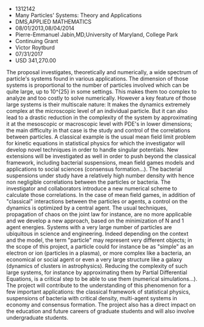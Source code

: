 
* 1312142
* Many Particles' Systems: Theory and Applications
* DMS,APPLIED MATHEMATICS
* 08/01/2013,08/04/2014
* Pierre-Emmanuel Jabin,MD,University of Maryland, College Park
* Continuing Grant
* Victor Roytburd
* 07/31/2017
* USD 341,270.00

The proposal investigates, theoretically and numerically, a wide spectrum of
particle's systems found in various applications. The dimension of those systems
is proportional to the number of particles involved which can be quite large, up
to 10^{25} in some settings. This makes them too complex to analyze and too
costly to solve numerically. However a key feature of those large systems is
their multiscale nature: It makes the dynamics extremely complex at the
microscopic level of an individual particle. But it can also lead to a drastic
reduction in the complexity of the system by approximating it at the mesoscopic
or macroscopic level with PDE's in lower dimensions; the main difficulty in that
case is the study and control of the correlations between particles. A classical
example is the usual mean field limit problem for kinetic equations in
statistical physics for which the investigator will develop novel techniques in
order to handle singular potentials. New extensions will be investigated as well
in order to push beyond the classical framework, including bacterial
suspensions, mean field games models and applications to social sciences
(consensus formation...). The bacterial suspensions under study have a
relatively high number density with hence non negligible correlations between
the particles or bacteria. The investigator and collaborators introduce a new
numerical scheme to calculate those correlations. In the case of mean field
games, in addition of "classical" interactions between the particles or agents,
a control on the dynamics is optimized by a central agent. The usual techniques,
propagation of chaos on the joint law for instance, are no more applicable and
we develop a new approach, based on the minimization of N and 1 agent energies.
Systems with a very large number of particles are ubiquitous in science and
engineering. Indeed depending on the context and the model, the term "particle"
may represent very different objects; in the scope of this project, a particle
could for instance be as "simple" as an electron or ion (particles in a plasma),
or more complex like a bacteria, an economical or social agent or even a very
large structure like a galaxy (dynamics of clusters in astrophysics). Reducing
the complexity of such large systems, for instance by approximating them by
Partial Differential Equations, is a critical step to be able to use them
(numerical simulations...). The project will contribute to the understanding of
this phenomenon for a few important applications: the classical framework of
statistical physics, suspensions of bacteria with critical density, multi-agent
systems in economy and consensus formation. The project also has a direct impact
on the education and future careers of graduate students and will also involve
undergraduate students.
